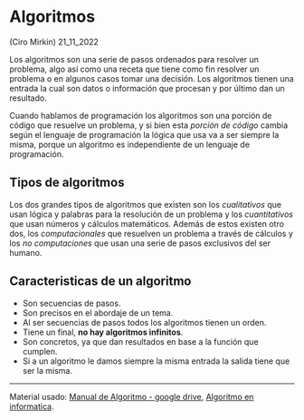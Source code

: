 # Algoritmos
(Ciro Mirkin) 21_11_2022

Los algoritmos son una serie de pasos ordenados para resolver un problema, algo así como una receta que tiene como fin resolver un problema o en algunos casos tomar una decisión. Los algoritmos tienen una entrada la cual son datos o información que procesan y por último dan un resultado.

Cuando hablamos de programación los algoritmos son una porción de código que resuelve un problema, y si bien esta *porción de código* cambia según el lenguaje de programación la lógica que usa va a ser siempre la misma, porque un algoritmo es independiente de un lenguaje de programación.

## Tipos de algoritmos

Los dos grandes tipos de algoritmos que existen son los *cualitativos* que usan lógica y palabras para la resolución de un problema y los *cuantitativos* que usan números y cálculos matemáticos. Además de estos existen otro dos, los *computacionales* que resuelven un problema a través de cálculos y los *no computaciones* que usan una serie de pasos exclusivos del ser humano.

## Caracteristicas de un algoritmo

* Son secuencias de pasos.
* Son precisos en el abordaje de un tema.
* Al ser secuencias de pasos todos los algoritmos tienen un orden.
* Tiene un final, **no hay algoritmos infinitos**.
* Son concretos, ya que dan resultados en base a la función que cumplen.
* Si a un algoritmo le damos siempre la misma entrada la salida tiene que ser la misma.

___
Material usado: [Manual de Algoritmo - google drive](https://drive.google.com/file/d/1m13QYfEaBfZn25xSzea4rJyS7925Qa8Y/view), [Algoritmo en informatica](https://concepto.de/algoritmo-en-informatica/).